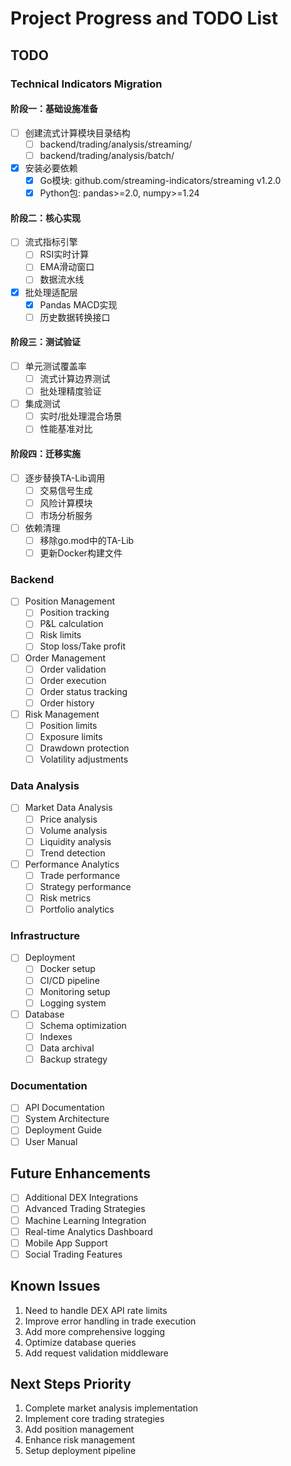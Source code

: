 # Project Progress and TODO List

## TODO

### Technical Indicators Migration
#### 阶段一：基础设施准备
- [ ] 创建流式计算模块目录结构
  - [ ] backend/trading/analysis/streaming/
  - [ ] backend/trading/analysis/batch/
- [x] 安装必要依赖
  - [x] Go模块: github.com/streaming-indicators/streaming v1.2.0
  - [x] Python包: pandas>=2.0, numpy>=1.24

#### 阶段二：核心实现
- [ ] 流式指标引擎
  - [ ] RSI实时计算
  - [ ] EMA滑动窗口
  - [ ] 数据流水线
- [x] 批处理适配层
  - [x] Pandas MACD实现
  - [ ] 历史数据转换接口

#### 阶段三：测试验证
- [ ] 单元测试覆盖率
  - [ ] 流式计算边界测试
  - [ ] 批处理精度验证
- [ ] 集成测试
  - [ ] 实时/批处理混合场景
  - [ ] 性能基准对比

#### 阶段四：迁移实施
- [ ] 逐步替换TA-Lib调用
  - [ ] 交易信号生成
  - [ ] 风险计算模块
  - [ ] 市场分析服务
- [ ] 依赖清理
  - [ ] 移除go.mod中的TA-Lib
  - [ ] 更新Docker构建文件

### Backend
- [ ] Position Management
  - [ ] Position tracking
  - [ ] P&L calculation
  - [ ] Risk limits
  - [ ] Stop loss/Take profit

- [ ] Order Management
  - [ ] Order validation
  - [ ] Order execution
  - [ ] Order status tracking
  - [ ] Order history

- [ ] Risk Management
  - [ ] Position limits
  - [ ] Exposure limits
  - [ ] Drawdown protection
  - [ ] Volatility adjustments

### Data Analysis
- [ ] Market Data Analysis
  - [ ] Price analysis
  - [ ] Volume analysis
  - [ ] Liquidity analysis
  - [ ] Trend detection

- [ ] Performance Analytics
  - [ ] Trade performance
  - [ ] Strategy performance
  - [ ] Risk metrics
  - [ ] Portfolio analytics

### Infrastructure
- [ ] Deployment
  - [ ] Docker setup
  - [ ] CI/CD pipeline
  - [ ] Monitoring setup
  - [ ] Logging system

- [ ] Database
  - [ ] Schema optimization
  - [ ] Indexes
  - [ ] Data archival
  - [ ] Backup strategy

### Documentation
- [ ] API Documentation
- [ ] System Architecture
- [ ] Deployment Guide
- [ ] User Manual

## Future Enhancements
- [ ] Additional DEX Integrations
- [ ] Advanced Trading Strategies
- [ ] Machine Learning Integration
- [ ] Real-time Analytics Dashboard
- [ ] Mobile App Support
- [ ] Social Trading Features

## Known Issues
1. Need to handle DEX API rate limits
2. Improve error handling in trade execution
3. Add more comprehensive logging
4. Optimize database queries
5. Add request validation middleware

## Next Steps Priority
1. Complete market analysis implementation
2. Implement core trading strategies
3. Add position management
4. Enhance risk management
5. Setup deployment pipeline
